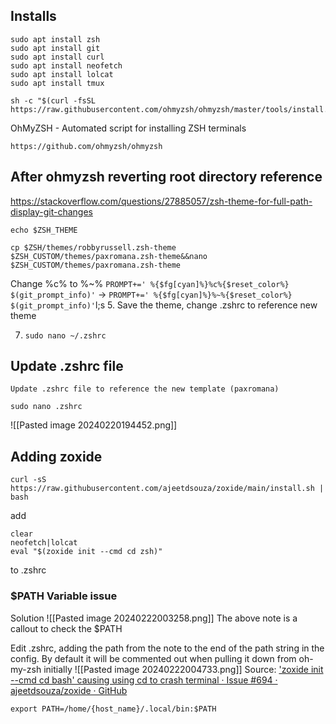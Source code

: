 ## Installs
```
sudo apt install zsh
sudo apt install git
sudo apt install curl
sudo apt install neofetch
sudo apt install lolcat
sudo apt install tmux
```

```
sh -c "$(curl -fsSL https://raw.githubusercontent.com/ohmyzsh/ohmyzsh/master/tools/install.sh)"
```

OhMyZSH - Automated script for installing ZSH terminals
```
https://github.com/ohmyzsh/ohmyzsh
```


## After ohmyzsh reverting root directory reference

https://stackoverflow.com/questions/27885057/zsh-theme-for-full-path-display-git-changes

```
echo $ZSH_THEME
```

```
cp $ZSH/themes/robbyrussell.zsh-theme $ZSH_CUSTOM/themes/paxromana.zsh-theme&&nano $ZSH_CUSTOM/themes/paxromana.zsh-theme
```

Change %c% to %~% 
   ```PROMPT+=' %{$fg[cyan]%}%c%{$reset_color%} $(git_prompt_info)'``` -> ```PROMPT+=' %{$fg[cyan]%}%~%{$reset_color%} $(git_prompt_info)'```l;s
5. Save the theme, change .zshrc to reference new theme

7. ```sudo nano ~/.zshrc```
## Update .zshrc file
	Update .zshrc file to reference the new template (paxromana)
```
sudo nano .zshrc
```

![[Pasted image 20240220194452.png]]

## Adding zoxide
```
curl -sS https://raw.githubusercontent.com/ajeetdsouza/zoxide/main/install.sh | bash
```
add 
```
clear
neofetch|lolcat
eval "$(zoxide init --cmd cd zsh)"
```
to .zshrc
### $PATH Variable issue
Solution
![[Pasted image 20240222003258.png]]
The above note is a callout to check the $PATH

Edit .zshrc, adding the path from the note to the end of the path string in the config. By default it will be commented out when pulling it down from oh-my-zsh initially
![[Pasted image 20240222004733.png]]
Source: ['zoxide init --cmd cd bash' causing using cd to crash terminal · Issue #694 · ajeetdsouza/zoxide · GitHub](https://github.com/ajeetdsouza/zoxide/issues/694)

```
export PATH=/home/{host_name}/.local/bin:$PATH
```

